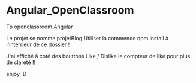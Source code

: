 # Angular_OpenClassroom
Tp openclassroom Angular

Le projet se nomme projetBlog
Utiliser la commende npm install à l'interrieur de ce dossier !

J'ai affiché à coté des bouttons Like / Dislike le compteur de like pour plus de clareté !! 

enjoy :D